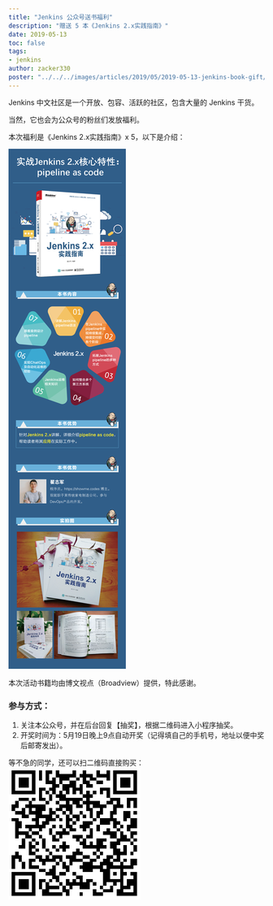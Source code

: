 ```yaml
---
title: "Jenkins 公众号送书福利"
description: "赠送 5 本《Jenkins 2.x实践指南》"
date: 2019-05-13
toc: false
tags:
- jenkins
author: zacker330
poster: "../../../images/articles/2019/05/2019-05-13-jenkins-book-gift/poster.png"
---
```

Jenkins 中文社区是一个开放、包容、活跃的社区，包含大量的 Jenkins 干货。

当然，它也会为公众号的粉丝们发放福利。

本次福利是《Jenkins 2.x实践指南》x 5，以下是介绍：

![image.png](../../../images/articles/2019/05/2019-05-13-jenkins-book-gift/book-introduce.png)

本次活动书籍均由博文视点（Broadview）提供，特此感谢。

### 参与方式：
1. 关注本公众号，并在后台回复【抽奖】，根据二维码进入小程序抽奖。
2. 开奖时间为：5月19日晚上9点自动开奖（记得填自己的手机号，地址以便中奖后邮寄发出）。

等不急的同学，还可以扫二维码直接购买：
![image.png](../../../images/articles/2019/05/2019-05-13-jenkins-book-gift/book-qrcode.png)